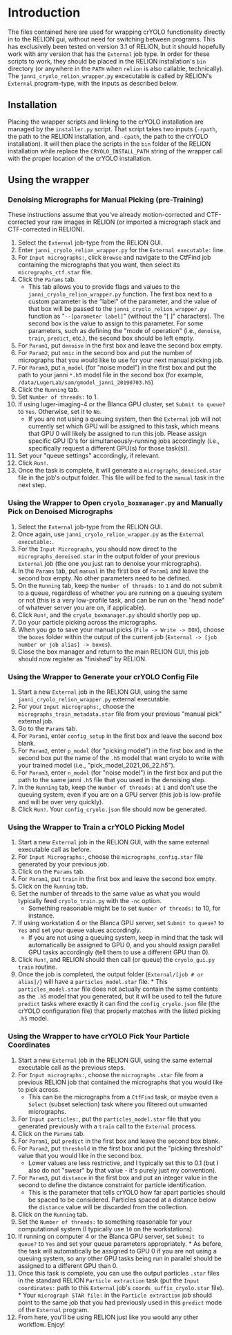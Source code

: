 # Introduction

The files contained here are used for wrapping crYOLO functionality directly in to the RELION gui, without need for switching between programs. This has exclusively been tested on version 3.1 of RELION, but it should hopefully work with any version that has the `External` job type. In order for these scripts to work, they should be placed in the RELION installation's `bin` directory (or anywhere in the `PATH` when `relion` is also callable, technically). The `janni_cryolo_relion_wrapper.py` excecutable is called by RELION's `External` program-type, with the inputs as described below.

## Installation

Placing the wrapper scripts and linking to the crYOLO installation are managed by the `installer.py` script. That script takes two inputs (`-rpath`, the path to the RELION installation, and `-cpath`, the path to the crYOLO installation). It will then place the scripts in the `bin` folder of the RELION installation while replace the `CRYOLO_INSTALL_PATH` string of the wrapper call with the proper location of the crYOLO installation.

## Using the wrapper

### Denoising Micrographs for Manual Picking (pre-Training)

These instructions assume that you've already motion-corrected and CTF-corrected your raw images in RELION (or imported a micrograph stack and CTF-corrected in RELION).

   1. Select the `External` job-type from the RELION GUI.
   2. Enter `janni_cryolo_relion_wrapper.py` for the `External executable:` line.
   3. For `Input micrographs:`, click `Browse` and navigate to the CtfFind job containing the micrographs that you want, then select its `micrographs_ctf.star` file.
   4. Click the `Params` tab.
       * This tab allows you to provide flags and values to the `janni_cryolo_relion_wrapper.py` function. The first box next to a custom parameter is the "label" of the parameter, and the value of that box will be passed to the `janni_cryolo_relion_wrapper.py` function as "`--[parameter label]`" (without the "\[ \]" characters). The second box is the value to assign to this parameter. For some parameters, such as defining the "mode of operation" (i.e., `denoise`, `train`, `predict`, etc.), the second box should be left empty.
   5. For `Param1`, put `denoise` in the first box and leave the second box empty.
   6. For `Param2`, put `nmic` in the second box and put the number of micrographs that you would like to use for your next manual picking job.
   7. For `Param3`, put `n_model` (for "noise model") in the first box and put the path to your janni `*.h5` model file in the second box (for example, `/data/LugerLab/sam/gmodel_janni_20190703.h5`)
   8. Click the `Running` tab.
   9. Set `Number of threads:` to 1.
   10. If using luger-imaging-4 or the Blanca GPU cluster, set `Submit to queue?` to `Yes`. Otherwise, set it to `No`.
       * If you are not using a queuing system, then the `External` job will not currently set which GPU will be assigned to this task, which means that GPU 0 will likely be assigned to run this job. Please assign specific GPU ID's for simultaneously-running jobs accordingly (i.e., specifically request a different GPU(s) for those task(s)).
   11. Set your "queue settings" accordingly, if relevant.
   12. Click `Run!`.
   13. Once the task is complete, it will generate a `micrographs_denoised.star` file in the job's output folder. This file will be fed to the `manual` task in the next step.

### Using the Wrapper to Open `cryolo_boxmanager.py` and Manually Pick on Denoised Micrographs

   1. Select the `External` job-type from the RELION GUI.
   2. Once again, use `janni_cryolo_relion_wrapper.py` as the `External executable:`.
   3. For the `Input Micrographs`, you should now direct to the `micrographs_denoised.star` in the output folder of your previous `External` job (the one you just ran to denoise your micrographs).
   4. In the `Params` tab, put `manual` in the first box of `Param1` and leave the second box empty. No other parameters need to be defined.
   5. On the `Running` tab, keep the `Number of threads:` to `1` and do not submit to a queue, regardless of whether you are running on a queuing system or not (this is a very low-profile task, and can be run on the "head node" of whatever server you are on, if applicable).
   6. Click `Run!`, and the `cryolo_boxmanager.py` should shortly pop up.
   7. Do your particle picking across the micrographs.
   8. When you go to save your manual picks (`File -> Write -> BOX`), choose the `boxes` folder within the output of the current job (`External -> [job number or job alias] -> boxes`).
   9. Close the box manager and return to the main RELION GUI, this job should now register as "finished" by RELION.

### Using the Wrapper to Generate your crYOLO Config File

   1. Start a new `External` job in the RELION GUI, using the same `janni_cryolo_relion_wrapper.py` external executable.
   2. For your `Input micrographs:`, choose the `micrographs_train_metadata.star` file from your previous "manual pick" external job.
   3. Go to the `Params` tab.
   4. For `Param1`, enter `config_setup` in the first box and leave the second box blank.
   5. For `Param2`, enter `p_model` (for "picking model") in the first box and in the second box put the name of the `.h5` model that want cryolo to write with your trained model (i.e., "pick_model_2021_06_22.h5").
   6. For `Param3`, enter `n_model` (for "noise model") in the first box and put the path to the same janni `.h5` file that you used in the denoising step.
   7. In the `Running` tab, keep the `Number of threads:` at `1` and don't use the queuing system, even if you are on a GPU server (this job is low-profile and will be over very quickly).
   8. Click `Run!`. Your `config_cryolo.json` file should now be generated.

### Using the Wrapper to Train a crYOLO Picking Model

   1. Start a new `External` job in the RELION GUI, with the same external executable call as before.
   2. For `Input Micrographs:`, choose the `micrographs_config.star` file generated by your previous job.
   3. Click on the `Params` tab.
   4. For `Param1`, put `train` in the first box and leave the second box empty.
   5. Click on the `Running` tab.
   6. Set the number of threads to the same value as what you would typically feed `cryolo_train.py` with the `-nc` option.
      * Something reasonable might be to set `Number of threads:` to 10, for instance.
   7. If using workstation 4 or the Blanca GPU server, set `Submit to queue?` to `Yes` and set your queue values accordingly.
      * If you are not using a queuing system, keep in mind that the task will automatically be assigned to GPU 0, and you should assign parallel GPU tasks accordingly (tell them to use a different GPU than 0).
   9. Click `Run!`, and RELION should then call (or queue) the `cryolo_gui.py train` routine.
   10. Once the job is completed, the output folder (`External/[job # or alias]/`) will have a `particles_model.star` file.
      * This `particles_model.star` file does not actually contain the same contents as the `.h5` model that you generated, but it will be used to tell the future `predict` tasks where exactly it can find the `config_cryolo.json` file (the crYOLO configuration file) that properly matches with the listed picking `.h5` model.

### Using the Wrapper to have crYOLO Pick Your Particle Coordinates

   1. Start a new `External` job in the RELION GUI, using the same external executable call as the previous steps.
   2. For `Input micrographs:`, choose the `micrographs` `.star` file from a previous RELION job that contained the micrographs that you would like to pick across.
      * This can be the micrographs from a `CtfFind` task, or maybe even a `Select` (subset selection) task where you filtered out unwanted micrographs.
   3. For `Input particles:`, put the `particles_model.star` file that you generated previously with a `train` call to the `External` process.
   4. Click on the `Params` tab.
   5. For `Param1`, put `predict` in the first box and leave the second box blank.
   6. For `Param2`, put `threshold` in the first box and put the "picking threshold" value that you would like in the second box.
      * Lower values are less restrictive, and I typically set this to 0.1 (but I also do not "swear" by that value - it's purely just my convention).
   7. For `Param3`, put `distance` in the first box and put an integer value in the second to define the distance constraint for particle identification.
      * This is the parameter that tells crYOLO how far apart particles should be spaced to be considered. Particles spaced at a distance below the `distance` value will be discarded from the collection.
   8. Click on the `Running` tab.
   9. Set the `Number of threads:` to something reasonable for your computational system (I typically use `10` on the workstations).
   10. If running on computer 4 or the Blanca GPU server, set `Submit to queue?` to `Yes` and set your queue parameters appropriately.
      * As before, the task will automatically be assigned to GPU 0 if you are not using a queuing system, so any other GPU tasks being run in parallel should be assigned to a different GPU than 0.
   11. Once this task is complete, you can use the output particles `.star` files in the standard RELION `Particle extraction` task (put the `Input coordinates:` path to this `External` job's `coords_suffix_cryolo.star` file).
      * Your `micrograph STAR file:` in the `Particle extraction` job should point to the same job that you had previously used in this `predict` mode of the `External` program.
   12. From here, you'll be using RELION just like you would any other workflow. Enjoy!
